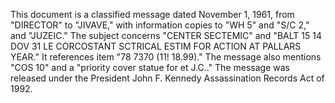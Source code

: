 This document is a classified message dated November 1, 1961, from "DIRECTOR" to "JIVAVE," with information copies to "WH 5" and "S/C 2," and "JUZEIC." The subject concerns "CENTER SECTEMIC" and "BALT 15 14 DOV 31 LE CORCOSTANT SCTRICAL ESTIM FOR ACTION AT PALLARS YEAR." It references item "78 7370 (11! 18.99)." The message also mentions "COS 10" and a "priority cover statue for et J.C.." The message was released under the President John F. Kennedy Assassination Records Act of 1992.
